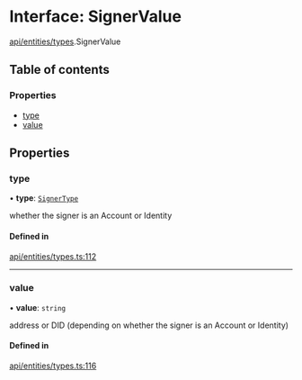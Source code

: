 # Interface: SignerValue

[api/entities/types](../wiki/api.entities.types).SignerValue

## Table of contents

### Properties

- [type](../wiki/api.entities.types.SignerValue#type)
- [value](../wiki/api.entities.types.SignerValue#value)

## Properties

### type

• **type**: [`SignerType`](../wiki/api.entities.types.SignerType)

whether the signer is an Account or Identity

#### Defined in

[api/entities/types.ts:112](https://github.com/PolymeshAssociation/polymesh-sdk/blob/fe2e6dd1/src/api/entities/types.ts#L112)

___

### value

• **value**: `string`

address or DID (depending on whether the signer is an Account or Identity)

#### Defined in

[api/entities/types.ts:116](https://github.com/PolymeshAssociation/polymesh-sdk/blob/fe2e6dd1/src/api/entities/types.ts#L116)

